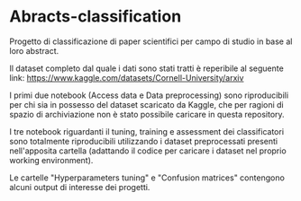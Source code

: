 # Abracts-classification
Progetto di classificazione di paper scientifici per campo di studio in base al loro abstract.

Il dataset completo dal quale i dati sono stati tratti è reperibile al seguente link: https://www.kaggle.com/datasets/Cornell-University/arxiv

I primi due notebook (Access data e Data preprocessing) sono riproducibili per chi sia in possesso del dataset scaricato da Kaggle, che per ragioni di spazio di archiviazione non è stato possibile caricare in questa repository.

I tre notebook riguardanti il tuning, training e assessment dei classificatori sono totalmente riproducibili utilizzando i dataset preprocessati presenti nell'apposita cartella (adattando il codice per caricare i dataset nel proprio working environment).

Le cartelle "Hyperparameters tuning" e "Confusion matrices" contengono alcuni output di interesse dei progetti.
